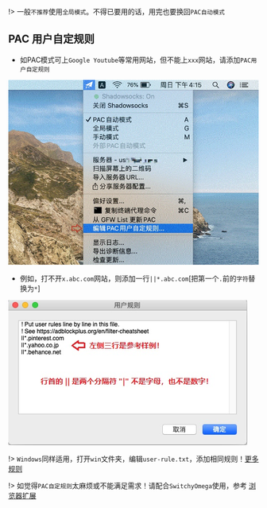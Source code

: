 !> 一般`不推荐`使用`全局模式`。不得已要用的话，用完也要换回`PAC自动模式`

## PAC 用户自定规则

* 如PAC模式可上`Google Youtube`等常用网站，但不能上`xxx`网站，请添加`PAC用户自定规则`

![mac](media/mac/pac_1.jpg ':size=640')

* 例如，打不开`x.abc.com`网站，则添加一行`||*.abc.com`[把第一个`.`前的`字符`替换为`*`]

![mac](media/mac/pac_2.jpg ':size=640')

!> `Windows`同样适用，打开`win`文件夹，编辑`user-rule.txt`，添加相同规则！[更多规则](https://www.jianshu.com/p/c68b6fb7ccd7)

!> 如觉得`PAC自定规则`太麻烦或不能满足需求！请配合`SwitchyOmega`使用，参考 [浏览器扩展](switchyomega)
